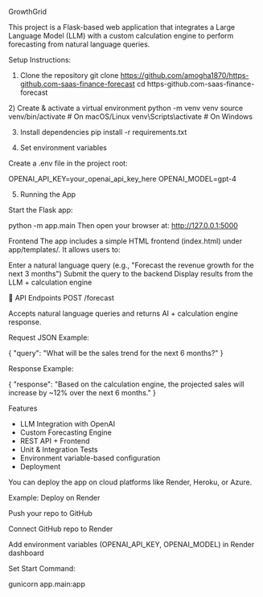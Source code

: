 GrowthGrid

This project is a Flask-based web application that integrates a Large Language Model (LLM) with a custom calculation engine to perform forecasting from natural language queries.

Setup Instructions:
1) Clone the repository
git clone https://github.com/amogha1870/https-github.com-saas-finance-forecast
cd https-github.com-saas-finance-forecast

2️) Create & activate a virtual environment
python -m venv venv
source venv/bin/activate   # On macOS/Linux
venv\Scripts\activate      # On Windows

3) Install dependencies
pip install -r requirements.txt

4) Set environment variables

Create a .env file in the project root:

OPENAI_API_KEY=your_openai_api_key_here
OPENAI_MODEL=gpt-4

5) Running the App

Start the Flask app:

python -m app.main
Then open your browser at: http://127.0.0.1:5000

Frontend
The app includes a simple HTML frontend (index.html) under app/templates/.
It allows users to:

Enter a natural language query (e.g., "Forecast the revenue growth for the next 3 months")
Submit the query to the backend
Display results from the LLM + calculation engine

📡 API Endpoints
POST /forecast

Accepts natural language queries and returns AI + calculation engine response.

Request JSON Example:

{
  "query": "What will be the sales trend for the next 6 months?"
}


Response Example:

{
  "response": "Based on the calculation engine, the projected sales will increase by ~12% over the next 6 months."
}


 Features

- LLM Integration with OpenAI
- Custom Forecasting Engine
- REST API + Frontend
- Unit & Integration Tests
 - Environment variable-based configuration
 - Deployment

You can deploy the app on cloud platforms like Render, Heroku, or Azure.

Example: Deploy on Render

Push your repo to GitHub

Connect GitHub repo to Render

Add environment variables (OPENAI_API_KEY, OPENAI_MODEL) in Render dashboard

Set Start Command:

gunicorn app.main:app
